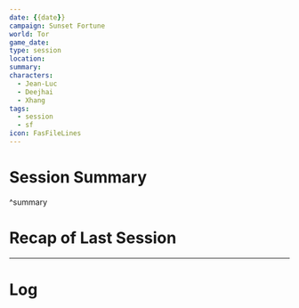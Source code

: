 ```yaml
---
date: {{date}}
campaign: Sunset Fortune
world: Tor
game_date: 
type: session
location: 
summary: 
characters:
  - Jean-Luc
  - Deejhai
  - Xhang
tags:
  - session
  - sf
icon: FasFileLines
---
```

# Session Summary

^summary
# Recap of Last Session

---
# Log
